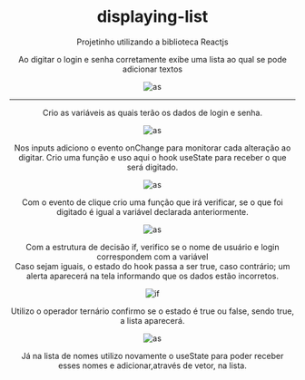 <div align=center>
  <h1>displaying-list</h1>
  <p>Projetinho utilizando a biblioteca Reactjs<p>
  <p>Ao digitar o login e senha corretamente exibe uma lista ao qual se pode adicionar textos</p>

  ![as](https://user-images.githubusercontent.com/70671093/142775746-f1208ffc-57c0-4229-99a8-605bbfd32604.jpg)
  
  <hr>
  
  <p>Crio as variáveis as quais terão os dados de login e senha. </p>
  
  ![as](https://user-images.githubusercontent.com/70671093/142776287-f8271141-358b-4fbd-a230-63199cddc630.jpg)
  
  <p>Nos inputs adiciono o evento onChange para monitorar cada alteração ao digitar. Crio uma função e uso aqui o hook useState para receber o que será digitado.</p>
  
  ![as](https://user-images.githubusercontent.com/70671093/142776446-ef7fcad8-5624-4097-9625-41c110953f81.jpg)
  
  <p>Com o evento de clique crio uma função que irá verificar, se o que foi digitado é igual a variável declarada anteriormente.</p>
  
  ![as](https://user-images.githubusercontent.com/70671093/142776511-0c368fe9-f142-4ffc-a9a9-a994a093f3a8.jpg)
  
  <p>Com a estrutura de decisão if, verifico se o nome de usuário e login correspondem com a variável <br> Caso sejam iguais, o estado do hook passa a ser true, caso contrário; um alerta aparecerá na tela informando que os dados estão incorretos.</p>
  
  
  ![if](https://user-images.githubusercontent.com/70671093/142776054-d10bfbb8-f43b-4bb4-bf8d-68894f42f52a.jpg)
  
  <p>Utilizo o operador ternário confirmo se o estado é true ou false, sendo true, a lista aparecerá.</p>
  
  ![as](https://user-images.githubusercontent.com/70671093/142776222-523b172c-647a-4900-8779-3729b01191ec.jpg)
  
  <p>Já na lista de nomes utilizo novamente o useState para poder receber esses nomes e adicionar,através de vetor, na lista.</p>
  

  </div>
